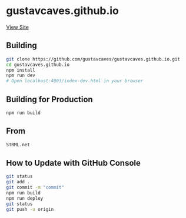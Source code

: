 gustavcaves.github.io
=========

[View Site](https://gustavcaves.github.io/)

Building
--------

```bash
git clone https://github.com/gustavcaves/gustavcaves.github.io.git
cd gustavcaves.github.io
npm install
npm run dev
# Open localhost:4003/index-dev.html in your browser
```

Building for Production
--------

```bash
npm run build
```

From
--------

```bash
STRML.net
```

How to Update with GitHub Console
--------

```bash
git status
git add .
git commit -m "commit"
npm run build
npm run deploy
git status
git push -u origin
```

